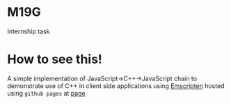 # M19G
Internship task

# How to see this!

A simple implementation of JavaScript->C++->JavaScript chain to demonstrate use of C++ in client side applications using [Emscripten](https://kripken.github.io/emscripten-site/) hosted using `github pages` at [page](https://farqtech.github.io/M19G/)
